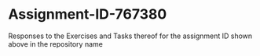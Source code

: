 # Assignment-ID-767380
Responses to the Exercises and Tasks thereof for the assignment ID shown above in the repository name
